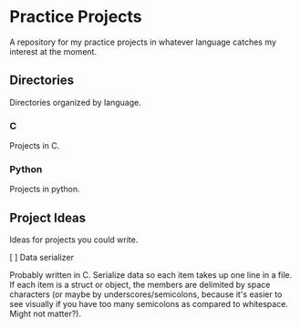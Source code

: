 # Practice Projects

A repository for my practice projects in whatever language catches my interest at the moment.

## Directories

Directories organized by language.

### C

Projects in C.

### Python

Projects in python.

## Project Ideas

Ideas for projects you could write.

[ ] Data serializer 

Probably written in C. Serialize data so each item takes up one line in a file. If each item is a struct or object, the members are delimited by space characters (or maybe by underscores/semicolons, because it's easier to see visually if you have too many semicolons as compared to whitespace. Might not matter?).